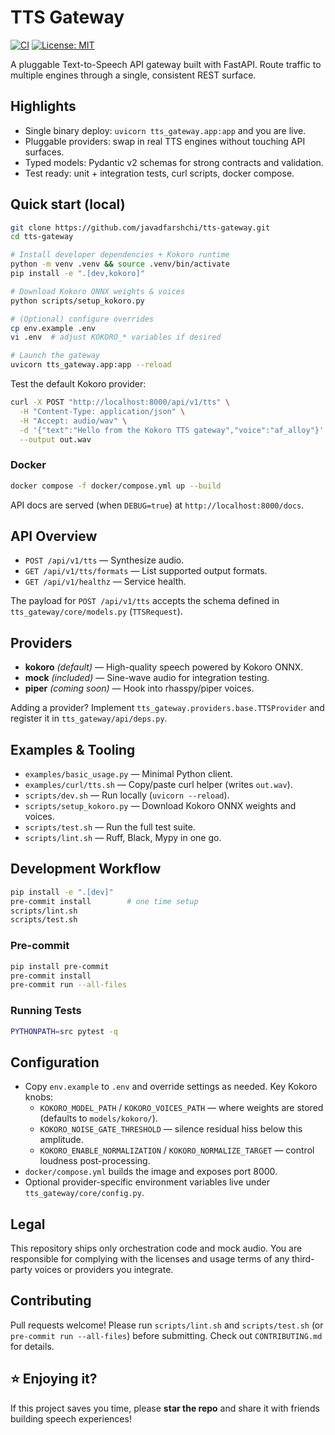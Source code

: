 # TTS Gateway

[![CI](https://github.com/javadfarshchi/tts-gateway/actions/workflows/ci.yml/badge.svg)](https://github.com/<your-org>/tts-gateway/actions/workflows/ci.yml)
[![License: MIT](https://img.shields.io/badge/License-MIT-yellow.svg)](LICENSE)

A pluggable Text-to-Speech API gateway built with FastAPI. Route traffic to multiple engines through a single, consistent REST surface.

## Highlights

- Single binary deploy: `uvicorn tts_gateway.app:app` and you are live.
- Pluggable providers: swap in real TTS engines without touching API surfaces.
- Typed models: Pydantic v2 schemas for strong contracts and validation.
- Test ready: unit + integration tests, curl scripts, docker compose.
## Quick start (local)

```bash
git clone https://github.com/javadfarshchi/tts-gateway.git
cd tts-gateway

# Install developer dependencies + Kokoro runtime
python -m venv .venv && source .venv/bin/activate
pip install -e ".[dev,kokoro]"

# Download Kokoro ONNX weights & voices
python scripts/setup_kokoro.py

# (Optional) configure overrides
cp env.example .env
vi .env  # adjust KOKORO_* variables if desired

# Launch the gateway
uvicorn tts_gateway.app:app --reload
```

Test the default Kokoro provider:

```bash
curl -X POST "http://localhost:8000/api/v1/tts" \
  -H "Content-Type: application/json" \
  -H "Accept: audio/wav" \
  -d '{"text":"Hello from the Kokoro TTS gateway","voice":"af_alloy"}' \
  --output out.wav
```

### Docker

```bash
docker compose -f docker/compose.yml up --build
```

API docs are served (when `DEBUG=true`) at `http://localhost:8000/docs`.

## API Overview

- `POST /api/v1/tts` — Synthesize audio.
- `GET /api/v1/tts/formats` — List supported output formats.
- `GET /api/v1/healthz` — Service health.

The payload for `POST /api/v1/tts` accepts the schema defined in `tts_gateway/core/models.py` (`TTSRequest`).

## Providers

- **kokoro** *(default)* — High-quality speech powered by Kokoro ONNX.
- **mock** *(included)* — Sine-wave audio for integration testing.
- **piper** *(coming soon)* — Hook into rhasspy/piper voices.

Adding a provider? Implement `tts_gateway.providers.base.TTSProvider` and register it in `tts_gateway/api/deps.py`.

## Examples & Tooling

- `examples/basic_usage.py` — Minimal Python client.
- `examples/curl/tts.sh` — Copy/paste curl helper (writes `out.wav`).
- `scripts/dev.sh` — Run locally (`uvicorn --reload`).
- `scripts/setup_kokoro.py` — Download Kokoro ONNX weights and voices.
- `scripts/test.sh` — Run the full test suite.
- `scripts/lint.sh` — Ruff, Black, Mypy in one go.

## Development Workflow

```bash
pip install -e ".[dev]"
pre-commit install        # one time setup
scripts/lint.sh
scripts/test.sh
```

### Pre-commit

```bash
pip install pre-commit
pre-commit install
pre-commit run --all-files
```

### Running Tests

```bash
PYTHONPATH=src pytest -q
```

## Configuration

- Copy `env.example` to `.env` and override settings as needed. Key Kokoro knobs:
  - `KOKORO_MODEL_PATH` / `KOKORO_VOICES_PATH` — where weights are stored (defaults to `models/kokoro/`).
  - `KOKORO_NOISE_GATE_THRESHOLD` — silence residual hiss below this amplitude.
  - `KOKORO_ENABLE_NORMALIZATION` / `KOKORO_NORMALIZE_TARGET` — control loudness post-processing.
- `docker/compose.yml` builds the image and exposes port 8000.
- Optional provider-specific environment variables live under `tts_gateway/core/config.py`.

## Legal

This repository ships only orchestration code and mock audio. You are responsible for complying with the licenses and usage terms of any third-party voices or providers you integrate.

## Contributing

Pull requests welcome! Please run `scripts/lint.sh` and `scripts/test.sh` (or `pre-commit run --all-files`) before submitting. Check out `CONTRIBUTING.md` for details.

## ⭐️ Enjoying it?

If this project saves you time, please **star the repo** and share it with friends building speech experiences!
